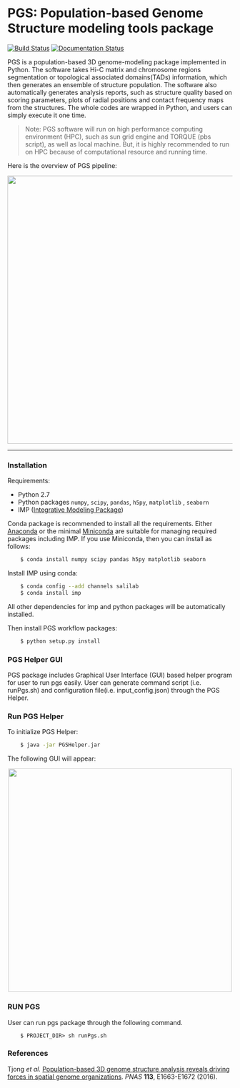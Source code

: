 # PGS: Population-based Genome Structure modeling tools package

[![Build Status](https://travis-ci.org/alberlab/pgs.svg?branch=master)](https://travis-ci.org/alberlab/pgs)
[![Documentation Status](https://readthedocs.org/projects/pgs/badge/?version=latest)](http://pgs.readthedocs.io/en/latest/?badge=latest)

PGS is a population-based 3D genome-modeling package implemented in Python. 
The software takes Hi-C matrix and chromosome regions segmentation or topological associated domains(TADs) information, 
which then generates an ensemble of structure population. The software also automatically generates analysis reports, 
such as structure quality based on scoring parameters, plots of radial positions and contact frequency maps from the structures. 
The whole codes are wrapped in Python, and users can simply execute it one time. 

> Note:
> PGS software will run on high performance computing environment (HPC), such as sun grid engine and TORQUE (pbs script), as well as local machine. But, it is highly recommended to run on HPC because of computational resource and running time.

Here is the overview of PGS pipeline:

<p align="center">
  <img src="https://github.com/alberlab/pgs/blob/master/docs/images/pgs_overview.png" width="600" />
</p>

---

### Installation

Requirements:

- Python 2.7
- Python packages ``numpy``, ``scipy``, ``pandas``, ``h5py``, ``matplotlib`` , ``seaborn``
- IMP ([Integrative Modeling Package](https://integrativemodeling.org/))

Conda package is recommended to install all the requirements. Either [Anaconda](<https://www.continuum.io/downloads>) or 
the minimal [Miniconda](http://conda.pydata.org/miniconda.html) are suitable for managing required packages including IMP. If you use Miniconda, then you can install as follows:

```bash
    $ conda install numpy scipy pandas h5py matplotlib seaborn
```
Install IMP using conda:

```bash
    $ conda config --add channels salilab
    $ conda install imp
```
All other dependencies for imp and python packages will be automatically installed.

Then install PGS workflow packages:

```bash
    $ python setup.py install
``` 
### PGS Helper GUI


PGS package includes Graphical User Interface (GUI) based helper program for user to run pgs easily. 
User can generate command script (i.e. runPgs.sh) and configuration file(i.e. input_config.json) through the PGS Helper.


### Run PGS Helper

To initialize PGS Helper:

```bash
    $ java -jar PGSHelper.jar
```

The following GUI will appear:

<p align="center">
  <img src="https://github.com/alberlab/pgs/blob/master/docs/images/pgs_helper.png" width="500" />
</p>
   
### RUN PGS

User can run pgs package through the following command.

```
    $ PROJECT_DIR> sh runPgs.sh
``` 

### References

Tjong *et al.* [Population-based 3D genome structure analysis reveals driving forces in spatial genome organizations](http://dx.doi.org/10.1073/pnas.1512577113). *PNAS* **113**, E1663-E1672 (2016).

